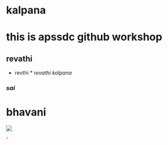 # kalpana
# this is apssdc github workshop
## revathi
* revthi *
*revathi*
_kalpana_
### *sai*
# bhavani
<img src='https://st.depositphotos.com/2010501/4424/i/950/depositphotos_44249071-stock-photo-single-beautiful-red-rose.jpg'>

'
